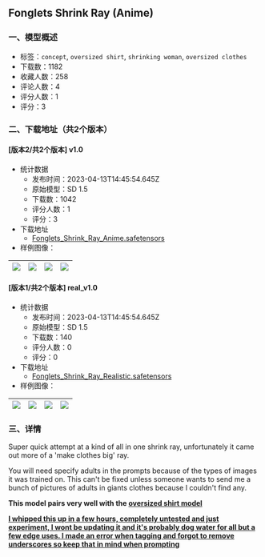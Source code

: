 ## Fonglets Shrink Ray (Anime)
### 一、模型概述

- 标签：`concept`, `oversized shirt`, `shrinking woman`, `oversized clothes`
- 下载数：1182
- 收藏人数：258
- 评论人数：4
- 评分人数：1
- 评分：3

### 二、下载地址（共2个版本）

#### [版本2/共2个版本] v1.0

- 统计数据
  - 发布时间：2023-04-13T14:45:54.645Z
  - 原始模型：SD 1.5
  - 下载数：1042
  - 评分人数：1
  - 评分：3
- 下载地址
  - [Fonglets_Shrink_Ray_Anime.safetensors](https://civitai.com/api/download/models/44767)
- 样例图像：

| <img src="https://image.civitai.com/xG1nkqKTMzGDvpLrqFT7WA/4127d8a1-e99e-4e19-4b14-9521d6d5c900/width=450/486652.jpeg" /> | <img src="https://image.civitai.com/xG1nkqKTMzGDvpLrqFT7WA/2cd92f53-4cb3-45f8-6f6d-ceef5b2d0a00/width=450/486653.jpeg" /> | <img src="https://image.civitai.com/xG1nkqKTMzGDvpLrqFT7WA/0fce346a-4358-4d8f-34ed-a39a1eb28f00/width=450/486654.jpeg" /> | <img src="https://image.civitai.com/xG1nkqKTMzGDvpLrqFT7WA/591deccb-2e10-448c-d950-c634c5c03d00/width=450/486661.jpeg" /> |
| ---- | ---- | ---- | ---- |

#### [版本1/共2个版本] real_v1.0

- 统计数据
  - 发布时间：2023-04-13T14:45:54.645Z
  - 原始模型：SD 1.5
  - 下载数：140
  - 评分人数：0
  - 评分：0
- 下载地址
  - [Fonglets_Shrink_Ray_Realistic.safetensors](https://civitai.com/api/download/models/44773)
- 样例图像：

| <img src="https://image.civitai.com/xG1nkqKTMzGDvpLrqFT7WA/d58433f3-6ab5-4ecf-ef58-e1ae02438300/width=450/486745.jpeg" /> | <img src="https://image.civitai.com/xG1nkqKTMzGDvpLrqFT7WA/863bda5c-08c7-40c4-963b-67ca93ebe000/width=450/486747.jpeg" /> | <img src="https://image.civitai.com/xG1nkqKTMzGDvpLrqFT7WA/4bd73c41-952a-4ee1-2ddf-d71ca4652100/width=450/486746.jpeg" /> | <img src="https://image.civitai.com/xG1nkqKTMzGDvpLrqFT7WA/a2036225-6581-4e95-b4c3-9121fc3f1700/width=450/486748.jpeg" /> |
| ---- | ---- | ---- | ---- |


### 三、详情
<p>Super quick attempt at a kind of all in one shrink ray, unfortunately it came out more of a 'make clothes big' ray.</p><p>You will need specify adults in the prompts because of the types of images it was trained on. This can't be fixed unless someone wants to send me a bunch of pictures of adults in giants clothes because I couldn't find any.</p><p><strong>This model pairs very well with the </strong><a target="_blank" rel="ugc" href="https://civitai.com/models/10534/oversized-shirt"><strong>oversized shirt model</strong></a></p><p><strong><u>I whipped this up in a few hours, completely untested and just experiment, I wont be updating it and it's probably dog water for all but a few edge uses. I made an error when tagging and forgot to remove underscores so keep that in mind when prompting</u></strong></p>